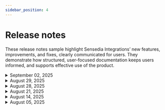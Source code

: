 ```yaml
---
sidebar_position: 4
---
```


# Release notes

These release notes sample highlight Sensedia Integrations’ new features, improvements, and fixes, clearly communicated for users. They demonstrate how structured, user-focused documentation keeps users informed, and supports effective use of the product.

<details>
  <summary>September 02, 2025</summary>

**Improvement**

- **Error message: invalid character**  

  If the user enters space in the name of a query parameter in REST connectors, the system will display a message indicating that space is an invalid character (diagram-type flows).
</details>


<details>
  <summary>August 29, 2025</summary>

**New feature**

- **Release creation and management**  

  The integration deployment process now requires creating a release, which represents a specific version of your integration flow.  
  With this feature, you can control and manage different versions of your integrations, ensuring greater organization and traceability in deployments.  

  Check out [how to create releases](https://docs.sensedia.com/en/integrations-guide/Latest/flow-deploy.html).
</details>


<details>
  <summary>August 28, 2025</summary>

**Fix**

* **Deployment error in flows with the EIP PollEnrich** 

  We fixed an error that occurred when using the EIP **PollEnrich**.  
  When trying to create an endpoint from the URI, Camel could not find the responsible component, and the error was raised after deployment, when executing the flow.
</details>


<details>
  <summary>August 21, 2025</summary>

**Fix**

- **Deployment error in flows with the EIP unmarshal and PGP data format** 

  We fixed an error that occurred during the deployment of flows that used the EIP **unmarshal** and the **PGP** data format.
</details>

<details>
  <summary>August 14, 2025</summary>

**New feature**

- **New component released**  

  You can now use **Google Cloud Storage** in your integrations, making it easier to store and retrieve objects in Google Cloud buckets.  

  Check all available [components](https://docs.sensedia.com/en/integrations-guide/Latest/apache-camel-components.html) and [triggers](https://docs.sensedia.com/en/integrations-guide/Latest/source-triggers.html).

</details>


<details>
  <summary>August 05, 2025</summary>

**Fix**

- **REST connector logging issue in diagram-type flows** 

    We fixed an error that occurred when using **REST connectors**, in which the request responses were sent to Analytics without the attributes that link the log message to the specific `runtimeExecutionId`. This caused difficulties to visualize errors in the executions.
</details>

